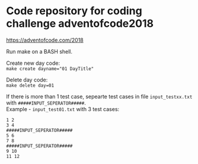# Code repository for coding challenge adventofcode2018  
https://adventofcode.com/2018

Run make on a BASH shell.  
  
Create new day code:  
<code>make create dayname="01 DayTitle"</code>  
  
Delete day code:  
<code>make delete day=01</code>    
  
If there is more than 1 test case, sepearte test cases in file <code>input_testxx.txt</code> with <code>#####INPUT_SEPERATOR#####</code>.  
Example - <code>input_test01.txt</code> with 3 test cases:  
```
1 2  
3 4
#####INPUT_SEPERATOR#####
5 6  
7 8
#####INPUT_SEPERATOR#####
9 10 
11 12
```
